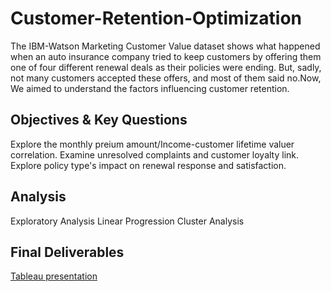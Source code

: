 # Customer-Retention-Optimization
The IBM-Watson Marketing Customer Value dataset shows what happened when an auto insurance company tried to keep customers by offering them one of four different renewal deals as their policies were ending. But, sadly, not many customers accepted these offers, and most of them said no.Now, We aimed to understand the factors influencing customer retention.
## Objectives & Key Questions
Explore the monthly preium amount/Income-customer lifetime valuer correlation.
Examine unresolved complaints and customer loyalty link.
Explore policy type's impact on renewal response and satisfaction. 
## Analysis
Exploratory Analysis
Linear Progression
Cluster Analysis
## Final Deliverables
[Tableau presentation](https://public.tableau.com/app/profile/rose.alappat.joy/viz/Task6_7_17155083563260/CustomerRetentionOptimization?publish=yes)
